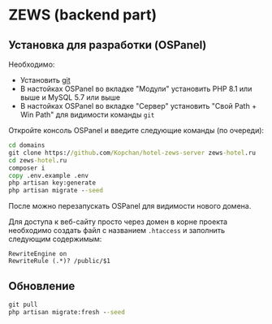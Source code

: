 # ZEWS (backend part)

## Установка для разработки (OSPanel)

Необходимо:
* Установить [git](https://git-scm.com/download/win)
* В настойках OSPanel во вкладке "Модули" установить PHP 8.1 или выше и MySQL 5.7 или выше
* В настойках OSPanel во вкладке "Сервер" установить "Свой Path + Win Path" для видимости команды `git`

Откройте консоль OSPanel и введите следующие команды (по очереди): 
```bat
cd domains
git clone https://github.com/Kopchan/hotel-zews-server zews-hotel.ru
cd zews-hotel.ru
composer i
copy .env.example .env
php artisan key:generate
php artisan migrate --seed
```
После можно перезапускать OSPanel для видимости нового домена.

Для доступа к веб-сайту просто через домен в корне проекта необходимо создать файл с названием `.htaccess` и заполнить следующим содержимым:
```apacheconf
RewriteEngine on
RewriteRule (.*)? /public/$1
```

## Обновление

```bat
git pull
php artisan migrate:fresh --seed
```
